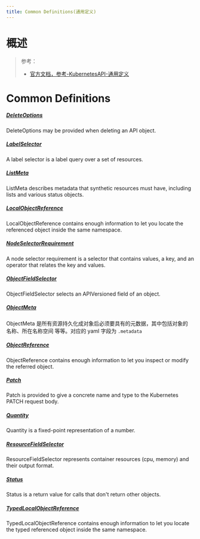 ```yaml
---
title: Common Definitions(通用定义)
---
```


# 概述

> 参考：
> - [官方文档，参考-KubernetesAPI-通用定义](https://kubernetes.io/docs/reference/kubernetes-api/common-definitions/)

# Common Definitions

##### [DeleteOptions](https://kubernetes.io/docs/reference/kubernetes-api/common-definitions/delete-options/)

DeleteOptions may be provided when deleting an API object.

##### [LabelSelector](https://kubernetes.io/docs/reference/kubernetes-api/common-definitions/label-selector/)

A label selector is a label query over a set of resources.

##### [ListMeta](https://kubernetes.io/docs/reference/kubernetes-api/common-definitions/list-meta/)

ListMeta describes metadata that synthetic resources must have, including lists and various status objects.

##### [LocalObjectReference](https://kubernetes.io/docs/reference/kubernetes-api/common-definitions/local-object-reference/)

LocalObjectReference contains enough information to let you locate the referenced object inside the same namespace.

##### [NodeSelectorRequirement](https://kubernetes.io/docs/reference/kubernetes-api/common-definitions/node-selector-requirement/)

A node selector requirement is a selector that contains values, a key, and an operator that relates the key and values.

##### [ObjectFieldSelector](https://kubernetes.io/docs/reference/kubernetes-api/common-definitions/object-field-selector/)

ObjectFieldSelector selects an APIVersioned field of an object.

##### [ObjectMeta](https://kubernetes.io/docs/reference/kubernetes-api/common-definitions/object-meta/)

ObjectMeta 是所有资源持久化成对象后必须要具有的元数据，其中包括对象的 名称、所在名称空间 等等。对应的 yaml 字段为 `.metadata`

##### [ObjectReference](https://kubernetes.io/docs/reference/kubernetes-api/common-definitions/object-reference/)

ObjectReference contains enough information to let you inspect or modify the referred object.

##### [Patch](https://kubernetes.io/docs/reference/kubernetes-api/common-definitions/patch/)

Patch is provided to give a concrete name and type to the Kubernetes PATCH request body.

##### [Quantity](https://kubernetes.io/docs/reference/kubernetes-api/common-definitions/quantity/)

Quantity is a fixed-point representation of a number.

##### [ResourceFieldSelector](https://kubernetes.io/docs/reference/kubernetes-api/common-definitions/resource-field-selector/)

ResourceFieldSelector represents container resources (cpu, memory) and their output format.

##### [Status](https://kubernetes.io/docs/reference/kubernetes-api/common-definitions/status/)

Status is a return value for calls that don't return other objects.

##### [TypedLocalObjectReference](https://kubernetes.io/docs/reference/kubernetes-api/common-definitions/typed-local-object-reference/)

TypedLocalObjectReference contains enough information to let you locate the typed referenced object inside the same namespace.
